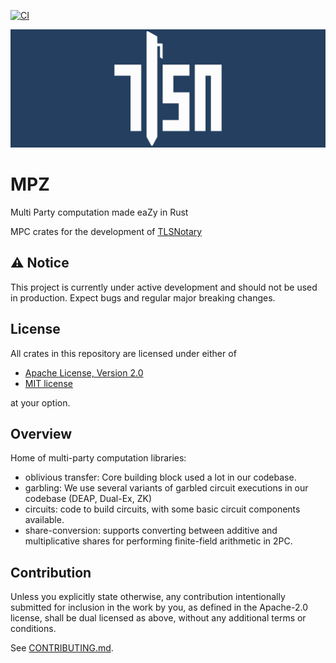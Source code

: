 [![CI](https://github.com/tlsnotary/mpz/actions/workflows/rust.yml/badge.svg)](https://github.com/tlsnotary/mpz/actions)

<p align="center">
    <img src="./tlsn-banner.png" width=1280 />
</p>

# MPZ

Multi Party computation made eaZy in Rust

MPC crates for the development of [TLSNotary](https://github.com/tlsnotary/tlsn)

## ⚠️ Notice

This project is currently under active development and should not be used in production. Expect bugs and regular major breaking changes.

## License
All crates in this repository are licensed under either of

- [Apache License, Version 2.0](http://www.apache.org/licenses/LICENSE-2.0)
- [MIT license](http://opensource.org/licenses/MIT)

at your option.

## Overview

Home of multi-party computation libraries:

  - oblivious transfer: Core building block used a lot in our codebase.
  - garbling: We use several variants of garbled circuit executions in our codebase
    (DEAP, Dual-Ex, ZK)
  - circuits: code to build circuits, with some basic circuit components
    available.
  - share-conversion: supports converting between additive and multiplicative
    shares for performing finite-field arithmetic in 2PC.

## Contribution

Unless you explicitly state otherwise, any contribution intentionally submitted
for inclusion in the work by you, as defined in the Apache-2.0 license, shall be
dual licensed as above, without any additional terms or conditions.

See [CONTRIBUTING.md](CONTRIBUTING.md).
